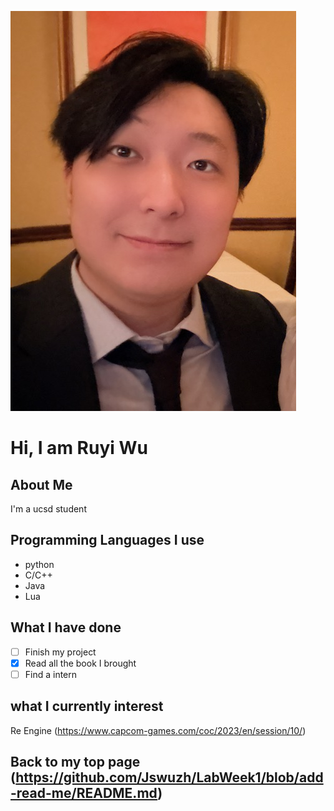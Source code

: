 ![My Picture](IMG_1724.jpg)
# Hi, I am Ruyi Wu
## About Me
I'm a ucsd student

## Programming Languages I use
- python
- C/C++
- Java
- Lua

## What I have done
- [ ] Finish my project
- [x] Read all the book I brought
- [ ] Find a intern

## what I currently interest
Re Engine (https://www.capcom-games.com/coc/2023/en/session/10/)
## Back to my top page (https://github.com/Jswuzh/LabWeek1/blob/add-read-me/README.md)
